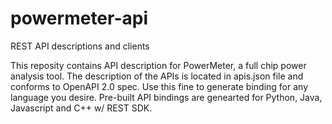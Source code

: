# powermeter-api
REST API descriptions and clients


This reposity contains API description for PowerMeter, a full chip power analysis tool.
The description of the APIs is located in apis.json file and conforms to OpenAPI 2.0 spec. Use this fine to generate binding for any language you desire.
Pre-built API bindings are genearted for Python, Java, Javascript and C++ w/ REST SDK.
